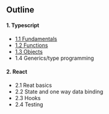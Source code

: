 ## Outline
#### 1. Typescript

- [1.1 Fundamentals](chapter_1.1.md)
- [1.2 Functions](chapter_1.2.md)
- [1.3 Objects](chapter_1.3.md)
- 1.4 Generics/type programming

#### 2. React

- 2.1 Reat basics
- 2.2 State and one way data binding
- 2.3 Hooks
- 2.4 Testing
